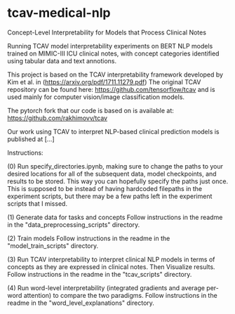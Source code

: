 # tcav-medical-nlp
Concept-Level Interpretability for Models that Process Clinical Notes

Running TCAV model interpretability experiments on BERT NLP models trained on MIMIC-III ICU clinical notes, with concept categories identified using tabular data and text annotions.

This project is based on the TCAV interpretability framework developed by Kim et al. in (https://arxiv.org/pdf/1711.11279.pdf)
The original TCAV repository can be found here: https://github.com/tensorflow/tcav and is used mainly for computer vision/image classification models.
  
The pytorch fork that our code is based on is available at: https://github.com/rakhimovv/tcav 

Our work using TCAV to interpret NLP-based clinical prediction models is published at [...]


Instructions:


(0) Run specify_directories.ipynb, making sure to change the paths to your desired locations for all of the subsequent data, model checkpoints, and results to be stored. This way you can hopefully specify the paths just once. This is supposed to be instead of having hardcoded filepaths in the experiment scripts, but there may be a few paths left in the experiment scripts that I missed.


(1) Generate data for tasks and concepts
Follow instructions in the readme in the "data_preprocessing_scripts" directory.


(2) Train models
Follow instructions in the readme in the "model_train_scripts" directory.


(3) Run TCAV interpretability to interpret clinical NLP models in terms of concepts as they are expressed in clinical notes. Then Visualize results.
Follow instructions in the readme in the "tcav_scripts" directory.


(4) Run word-level interpretability (integrated gradients and average per-word attention) to compare the two paradigms.
Follow instructions in the readme in the "word_level_explanations" directory.
